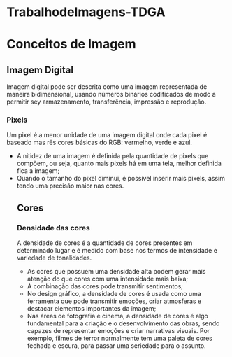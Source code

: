 # TrabalhodeImagens-TDGA
<h1>Conceitos de Imagem</h1>
<h2>Imagem Digital</h2>
<p>Imagem digital pode ser descrita como uma imagem  representada de maneira bidimensional, usando números binários codificados de modo a permitir sey armazenamento, transferência, impressão e reprodução.</p>
<h3>Pixels</h3>


<p> Um pixel é a menor unidade de uma imagem digital onde cada pixel é baseado mas rês cores básicas do RGB: vermelho, verde e azul.</p>
<ul>
  <li>A nitidez de uma imagem é definida pela quantidade de pixels que compõem, ou seja, quanto mais pixels há em uma tela, melhor definida fica a imagem;</li>
  <li>Quando o tamanho do pixel diminui, é possível inserir mais pixels, assim tendo uma precisão maior nas cores.</li>













<h2>Cores</h2>
<h3>Densidade das cores</h3>
<p>A densidade de cores é a quantidade de cores presentes em determinado lugar e é medido com base nos termos de intensidade e variedade de tonalidades.</p>
<ul>
    <li>As cores que possuem uma densidade alta podem gerar mais atenção do que cores com uma intensidade mais baixa;</li>
    <li>A combinação das cores pode transmitir sentimentos;</li>
    <li>No design gráfico, a densidade de cores é usada como uma ferramenta que pode transmitir emoções, criar atmosferas e destacar elementos importantes da imagem;</li>
    <li>Nas áreas de fotografia e cinema, a densidade de cores é algo fundamental para a criação e o desenvolvimento das obras, sendo capazes de representar emoções e criar narrativas visuais. Por exemplo, filmes de terror normalmente tem uma paleta de cores fechada e escura, para passar uma seriedade para o assunto.</li>
</ul>
